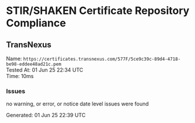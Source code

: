 # STIR/SHAKEN Certificate Repository Compliance

## TransNexus

Name: `https://certificates.transnexus.com/577F/5ce9c39c-89d4-4718-be98-eddee48ad21c.pem`\
Tested At: 01 Jun 25 22:34 UTC\
Time: 10ms

### Issues

no warning, or error, or notice date level issues were found

Generated: 01 Jun 25 22:39 UTC
